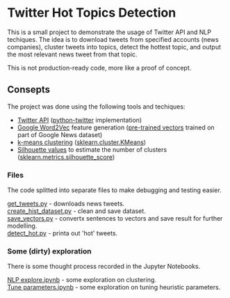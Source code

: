 # Twitter Hot Topics Detection

This is a small project to demonstrate the usage of Twitter API and NLP techiques.
The idea is to download tweets from specified accounts (news companies),
cluster tweets into topics, detect the hottest topic, and output the most relevant news tweet from that topic.  

This is not production-ready code, more like a proof of concept.

## Consepts
The project was done using the following tools and techiques:

* [Twitter API](https://dev.twitter.com/overview/api) ([python-twitter](https://github.com/bear/python-twitter) implementation)
* [Google Word2Vec](https://code.google.com/archive/p/word2vec/) feature generation ([pre-trained vectors](https://drive.google.com/file/d/0B7XkCwpI5KDYNlNUTTlSS21pQmM/edit?usp=sharing) trained on part of Google News dataset)
* [k-means clustering](https://en.wikipedia.org/wiki/K-means_clustering) ([sklearn.cluster.KMeans](http://scikit-learn.org/stable/modules/generated/sklearn.cluster.KMeans.html))
* [Silhouette values](https://en.wikipedia.org/wiki/Silhouette_(clustering)) to estimate the number of clusters ([sklearn.metrics.silhouette_score](http://scikit-learn.org/stable/modules/generated/sklearn.metrics.silhouette_score.html))

### Files

The code splitted into separate files to make debugging and testing easier.

[get_tweets.py](src/get_tweets.py) - downloads news tweets.  
[create_hist_dataset.py](src/create_hist_dataset.py) - clean and save dataset.  
[save_vectors.py](src/save_vectors.py) - convertx sentences to vectors and save result for further modelling.  
[detect_hot.py](src/detect_hot.py) - printa out 'hot' tweets.

### Some (dirty) exploration

There is some thought process recorded in the Jupyter Notebooks.

[NLP explore.ipynb](notebooks/NLP%20explore.ipynb) - some exploration on clustering.  
[Tune parameters.ipynb](src/Tune%20parameters.ipynb) - some exploration on tuning heuristic parameters.  